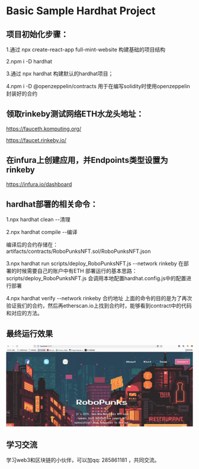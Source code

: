 # Basic Sample Hardhat Project

## 项目初始化步骤：
1.通过 npx create-react-app full-mint-website 构建基础的项目结构

2.npm i -D hardhat

3.通过 npx hardhat 构建默认的hardhat项目；

4.npm i -D @openzeppelin/contracts 用于在编写solidity时使用openzeppelin封装好的合约

## 领取rinkeby测试网络ETH水龙头地址：
https://fauceth.komputing.org/

https://faucet.rinkeby.io/

## 在infura上创建应用，并Endpoints类型设置为rinkeby
https://infura.io/dashboard

## hardhat部署的相关命令：
1.npx hardhat clean  --清理

2.npx hardhat compile --编译

编译后的合约存储在：artifacts/contracts/RoboPunksNFT.sol/RoboPunksNFT.json

3.npx hardhat run scripts/deploy_RoboPunksNFT.js --network rinkeby
在部署的时候需要自己的账户中有ETH
部署运行的基本思路：
scripts/deploy_RoboPunksNFT.js 会调用本地配置hardhat.config.js中的配置进行部署

4.npx hardhat verify --network rinkeby 合约地址
上面的命令的目的是为了再次验证我们的合约，然后再etherscan.io上找到合约时，能够看到contract中的代码和对应的方法。

## 最终运行效果
![](./md_img/2022-06-14-13-26-32.jpg)

## 学习交流
学习web3和区块链的小伙伴，可以加qq: 285861181 ，共同交流。